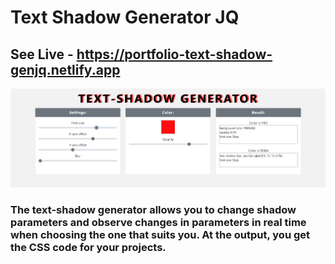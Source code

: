 # Text Shadow Generator JQ
## See Live - https://portfolio-text-shadow-genjq.netlify.app

![App Screenshot](/screenshot/screenshot.PNG)

### The text-shadow generator allows you to change shadow parameters and observe changes in parameters in real time when choosing the one that suits you. At the output, you get the CSS code for your projects.
